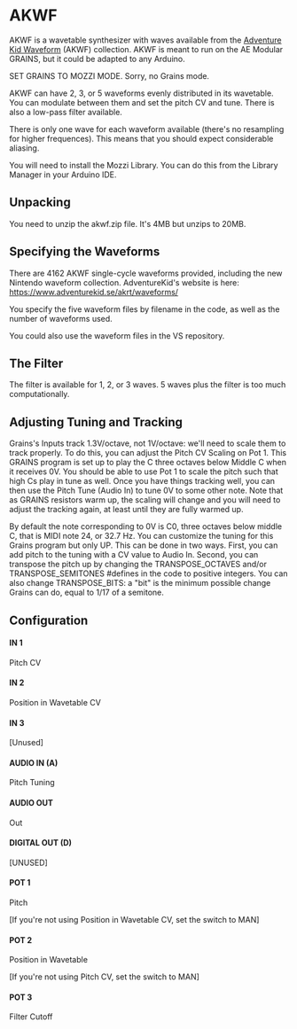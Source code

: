 # AKWF

AKWF is a wavetable synthesizer with waves available from the [Adventure Kid Waveform](https://www.adventurekid.se/akrt/waveforms/) (AKWF) collection. AKWF is meant to run on the AE Modular GRAINS, but it could be adapted to any Arduino.

SET GRAINS TO MOZZI MODE.  Sorry, no Grains mode.

AKWF can have 2, 3, or 5 waveforms evenly distributed in its wavetable.  You can modulate between them and set the pitch CV and tune.  There is also a low-pass filter available.

There is only one wave for each waveform available (there's no resampling for higher frequences).  This means that you should expect considerable aliasing.

You will need to install the Mozzi Library.  You can do this from the Library Manager
in your Arduino IDE.

## Unpacking

You need to unzip the akwf.zip file.  It's 4MB but unzips to 20MB.

## Specifying the Waveforms

There are 4162 AKWF single-cycle waveforms provided, including the new Nintendo waveform collection.  AdventureKid's website is here:  https://www.adventurekid.se/akrt/waveforms/

You specify the five waveform files by filename in the code, as well as the number of waveforms used.

You could also use the waveform files in the VS repository.

## The Filter

The filter is available for 1, 2, or 3 waves.  5 waves plus the filter is too much computationally.

## Adjusting Tuning and Tracking

Grains's Inputs track 1.3V/octave, not 1V/octave: we'll need to scale them to track properly.  To do this, you can adjust the Pitch CV Scaling on Pot 1.  This GRAINS program is set up to play the C three octaves below Middle C when it receives 0V.  You should be able to use Pot 1 to scale the pitch such that high Cs play in tune as well.  Once you have things tracking well, you can then use the Pitch Tune (Audio In) to tune 0V to some other note.  Note that as GRAINS resistors warm up, the scaling will change and you will need to adjust the tracking again, at least until they are fully warmed up.

By default the note corresponding to 0V is C0, three octaves below middle C, that is MIDI note 24, or 32.7 Hz.  You can customize the tuning for this Grains program but only UP.  This can be done in two ways.  First, you can add pitch to the tuning with a CV value to Audio In.  Second, you can transpose the pitch up by changing the TRANSPOSE\_OCTAVES and/or TRANSPOSE\_SEMITONES #defines in the code to positive integers.  You can also change TRANSPOSE\_BITS: a "bit" is the minimum possible change Grains can do, equal to 1/17 of a semitone.

## Configuration

#### IN 1
Pitch CV
#### IN 2
Position in Wavetable CV
#### IN 3
[Unused] 
#### AUDIO IN (A)
Pitch Tuning
#### AUDIO OUT
Out
#### DIGITAL OUT (D) 
[UNUSED]
#### POT 1
Pitch

[If you're not using Position in Wavetable CV, set the switch to MAN]
#### POT 2
Position in Wavetable

[If you're not using Pitch CV, set the switch to MAN]
#### POT 3
Filter Cutoff
